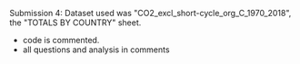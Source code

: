Submission 4: Dataset used was "CO2_excl_short-cycle_org_C_1970_2018", the "TOTALS BY COUNTRY" sheet.
- code is commented. 
- all questions and analysis in comments 
